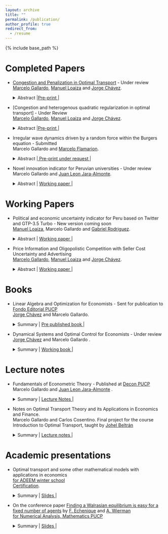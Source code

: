 ```yaml
---
layout: archive
title: ""
permalink: /publication/
author_profile: true
redirect_from:
  - /resume
---
```


{% include base_path %}

Completed Papers 
======

* [Congestion and Penalization in Optimal Transport](https://arxiv.org/pdf/2410.07363) - Under review <br>
[Marcelo Gallardo](https://marcelogallardob.github.io/),  [Manuel Loaiza](https://github.com/ManuelLoaizaVasquez) and [Jorge Chávez](https://www.pucp.edu.pe/profesor/jorge-chavez-fuentes). <br>
  <details>    <summary> Abstract |<a href="https://papers.ssrn.com/sol3/papers.cfm?abstract_id=5025651" role="button" target="_blank">Pre-print </a> | 
    </summary> In this paper we introduce two novel models derived from the discrete optimal transport problem. The first model extends the traditional transport problem by adding a quadratic congestion factor directly into the cost function, while the second model replaces conventional constraints with weighted penalization terms. We present theoretical results, for the characterization of interior and corner solution for some specific cases, and we perform smooth comparative statics analysis. We also propose an O((N+L)(NL)2) algorithm for computing the optimal plan for the penalized model assuming interior solutions. Pre-print in arXiv differs slightly from the last version in SSRN.  </details>  



* [Congestion and heterogenous quadratic regularization in optimal transport] - Under Review <br>
[Marcelo Gallardo](https://marcelogallardob.github.io/),  [Manuel Loaiza](https://github.com/ManuelLoaizaVasquez) and [Jorge Chávez](https://www.pucp.edu.pe/profesor/jorge-chavez-fuentes). <br>
  <details>    <summary> Abstract |<a href="" role="button" target="_blank">Pre-print </a> | 
    </summary> In this paper, we build upon the optimal transport quadratic regularization model to develop a framework that incorporates congestion costs, particularly in matching within the healthcare and education sectors. Specifically, we introduce a model with heterogeneous quadratic costs. We analyze the model's properties under specific cases, extending the existing literature. Furthermore, we explore key structural characteristics of the model and provide numerical examples illustrating why this formulation more accurately captures real-world phenomena, particularly in the Peruvian context. The main result consists of identifying a specific type of corner solution when matching the same number of clusters, i.e., N=L.  </details>  


* Irregular wave dynamics driven by a random force within the Burgers equation - Submitted <br>
Marcelo Gallardo and [Marcelo Flamarion](https://www.pucp.edu.pe/profesor/marcelo-velloso-flamarion-vasconcellos-). <br>
  <details>     <summary> Abstract |<a href="https://tcam.sbmac.org.br/tema" role="button" target="_blank"> Pre-print under request </a> | 
    </summary> In this article, we study the classical Burgers equation as a model for random fields. First, we consider initial data defined as a sum of harmonics with random phases and compute the blow-up time. Several simulations are performed, revealing that, while the critical blow-up time is approximately distributed according to a Gaussian law, the statistical tests reject the normality hypothesis. For the viscous case, we analyze waves driven by a random force. Using the Cole-Hopf transformation, the averaged wave field is computed numerically. Through a change of variables, we demonstrate that randomness primarily affects the phase of the wave field. Assuming the phase follows a uniform distribution, we show that the averaged field spreads and diminishes over time.
  </details>  


* Novel innovation indicator for Peruvian universities - Under review <br>
 Marcelo Gallardo and [Juan Leon Jara-Almonte](https://www.grade.org.pe/en/investigadores/personal/jleon/). <br>
  <details> 
    <summary>
        Abstract |
        <a href="https://MarceloGallardoB.github.io/files/innovation_peruvian_universities.pdf" role="button" target="_blank"> Working paper </a> | 
    </summary> This paper proposes an innovation indicator for Peruvian universities, focusing on scientific innovation in fields such as engineering and pure sciences. The indicator is constructed using a selected dataset (Scopus, TUNI, Sunedu) and confirmatory factor analysis (CFA) to ensure robust measurement, with Tucker-Lewis Index (TLI) and Comparative Fit Index (CFI) used to validate the model fit. K-means clustering is applied to identify innovation clusters among universities. The validity of the indicator is examined through standard correlation with university rankings and econometric analysis linking the indicator with wage per hour and simple overeducation. To address potential sample selection bias, we implement a Heckman two-step correction, incorporating the inverse Mills ratio (IMR) into the wage equation. Additionally, we correct for heteroscedasticity by employing heteroscedasticity-robust standard errors (HC3). For this work, we used ENAHO modules 200-500. 
  </details>  


Working Papers 
======

* Political and economic uncertainty indicator for Peru
based on Twitter and GTP-3.5 Turbo - New version coming soon <br>
[Manuel Loaiza](https://github.com/ManuelLoaizaVasquez),  Marcelo Gallardo  and [Gabriel Rodriguez](https://www.pucp.edu.pe/profesor/gabriel-rodriguez-briones/). <br>
  <details> 
    <summary>
        Abstract |
        <a href="" role="button" target="_blank"> Working paper </a> | 
    </summary> In this paper, we focus on developing a new political-economic uncertainty index based on tweets from influential figures in Peruvian politics and economics with accounts on Twitter (now X) from 2018 to 2023. These tweets are analyzed and classified using GPT-3.5 Turbo to determine their stance on Peru’s political and economic landscape, generating a time series of political-economic uncertainty. The aggregation process employs novel machine learning techniques to enhance the robustness of the index. To evaluate the impact of this index, we conduct time series and count-based econometric analyses using key macroeconomic variables, such as the Lima Stock Exchange (BVL) returns and the USD/PEN exchange rate.
  </details>  

* Price Information and Oligopolistic Competition with Seller Cost Uncertainty and Advertising <br>
[Marcelo Gallardo](https://marcelogallardob.github.io/),  [Manuel Loaiza](https://github.com/ManuelLoaizaVasquez) and [Jorge Chávez](https://www.pucp.edu.pe/profesor/jorge-chavez-fuentes). <br>
  <details> 
    <summary>
        Abstract |
        <a href="" role="button" target="_blank"> Working paper </a> | 
    </summary> We build on Martinelli and Xiao (2024) by introducing a new model for oligopolistic competition that incorporates seller cost uncertainty and advertising. Unlike Martinelli and Xiao (2024), our model explicitly includes advertising. This addition leads to a more complex expression for expected demand, yet more flexible as it accounts for the impact of advertising expenditures by each firm. We present two scenarios: one where advertising is exogenous and the optimization focuses solely on pricing, and another where advertising is treated as an endogenous decision variable. For the exogenous case with J = 2, we derive analytical results, while for the remaining cases, we conduct a numerical analysis. 
  </details>  



Books
======
  
* Linear Algebra and Optimization for Economists - Sent for publication to [Fondo Editorial PUCP](https://www.fondoeditorial.pucp.edu.pe/) <br>
 [Jorge Chávez](https://www.pucp.edu.pe/profesor/jorge-chavez-fuentes) and Marcelo Gallardo. <br>
  <details> 
    <summary>
        Summary |
        <a href="https://MarceloGallardoB.github.io/files/Index ALOECO.pdf" role="button" target="_blank"> Pre published book </a> | 
    </summary>
  Pre-published book about Linear Algebra and Static Optimization for Economists. Linear algebra, topology in normed vector spaces, convex analysis, unconstrained static optimization, constrained static optimization, smooth comparative statics, preferences, consumer theory, pure exchange economies, and other economic applications.
  </details>


* Dynamical Systems and Optimal Control for Economists - Under review <br>
 [Jorge Chávez](https://www.pucp.edu.pe/profesor/jorge-chavez-fuentes) and  Marcelo Gallardo . <br>
  <details> 
    <summary>
        Summary |
        <a href="https://MarceloGallardoB.github.io/files/index_dynamical_systems_optimal_control.pdf" role="button" target="_blank"> Working book </a> | 
    </summary>
  Working book about Dynamical Systems and Optimal Control in Continuous Time for Economists. Ordinary scalar differential equations, linear systems, nonlinear systems, calculus of variations, and optimal control theory. Applications to economic models include Solow's model, Ramsey‑Cass‑Koopsman's model, Tobin's Q, and many others.
  </details>

Lecture notes
======

* Fundamentals of Econometric Theory - Published at [Decon PUCP](https://departamento-economia.pucp.edu.pe/investigacion/materiales-de-ensenanza) <br>
Marcelo Gallardo and [Juan Leon Jara-Almonte](https://www.grade.org.pe/en/investigadores/personal/jleon/) . <br>
  <details> 
    <summary>
        Summary |
        <a href="https://drive.google.com/file/d/1V83nxe9vwq05elosclyTFafENk0DRMdl/view" role="button" target="_blank"> Lecture Notes </a> | 
    </summary> These lecture notes offer a deep dive into econometrics, structured around key themes from matrix algebra basics to statistical models. The content begins with foundational matrix operations and their relevance to econometrics, advancing to the multivariate models with a focus on linear models and optimization issues. It also addresses qualitative variables, sampling methods, and experimental designs. Crucial econometric challenges such as multicollinearity, parameter stability, heteroscedasticity, and serial autocorrelation are thoroughly examined, alongside detection and correction techniques. The notes culminate in discussions on more advanced topics like instrumental variables, maximum likelihood estimation, and an appendix on probability theory, equipping readers with a broad understanding of econometric analysis and application. New: second version will include more examples and an introduction to time series. 
  </details>

* Notes on Optimal Transport Theory and its Applications in Economics and Finance. <br>
 Marcelo Gallardo and Carlos Cosentino. Final project for the course Introduction to Optimal Transport, taught by [Johel Beltrán](https://emap.fgv.br/en/professors/johel-victorino-beltran-ramirez) <br>
  <details> 
      <summary> Summary | 
        <a href="https://MarceloGallardoB.github.io/files/optimal_transport_para_economistas.pdf" role="button" target="_blank"> Lecture notes   </a> | 
      </summary> This document discusses applications of optimal transport theory in economics and finance, with a focus on computational methods like entropic regularization and the Sinkhorn-Knopp algorithm. It covers topics such as matching markets, cost structure estimation, Credit Value Adjustment, and risk measures, aiming to provide detailed explanations and translations of complex results for students with a strong mathematical background. The document includes an appendix to support understanding and is intended for advanced students interested in economic and financial applications of optimal transport. </details>


Academic presentations
======

* Optimal transport and some other mathematical models with applications in economics <br>
 <u> for ADEEM winter school</u> <br>
 [Certification](https://MarceloGallardoB.github.io/files/adeem.pdf).<br>
    <details> 
      <summary>
          Summary |
          <a href="https://MarceloGallardoB.github.io/files/slides_ot.pdf" role="button" target="_blank"> Slides </a> |   
      </summary> Seminar for the Winter School 2023 organized by the Association of Students and Alumni of Mathematics and the Association of Physics Students of PUCP. Based on Alfred Galichon's book, Optimal transport methods in economics, and his co-autohored paper SISTA: learning optimal transport costs under sparsity constraints.   
    </details>

* On the conference paper [Finding a Walrasian equilibrium is easy for a fixed number of agents](https://eml.berkeley.edu/~fechenique/published/sperner.pdf) by [F. Echenique](https://eml.berkeley.edu/~fechenique/index.html) and [A. Wierman](https://adamwierman.com/) <br>
 <u> for Numerical Analysis, Mathematics PUCP </u> <br>
    <details> 
      <summary>
          Summary |
          <a href="https://MarceloGallardoB.github.io/files/walrasian_equilibrium_echenique_wierman.pdf" role="button" target="_blank"> Slides </a> |   
      </summary> As part of the midterm assignment for the course Numerical Analysis (2024-2), I presented the article Finding a Walrasian Equilibrium is Easy for a Finite Number of Agents by Federico Echenique and Adam Wierman. The article introduces an algorithm that computes, in polynomial time with respect to the number of goods and a parameter epsilon, an epsilon-Walrasian equilibrium. In my presentation, I delved into some of the technical details and provided a comprehensive introduction for those unfamiliar with general equilibrium theory. I also proposed some insights on one of the lemmas discussed in the article.
    </details>

    

 

